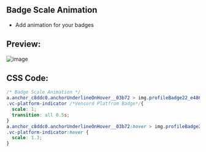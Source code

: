## Badge Scale Animation
- Add animation for your badges


## Preview:
![image](https://raw.githubusercontent.com/sang765/Discord-CSS-Snippets/main/assets/Discord_r3ovjmXoWy.gif)



## CSS Code:
```css
/* Badge Scale Animation */
a.anchor_c8ddc0.anchorUnderlineOnHover__03b72 > img.profileBadge22_e4866d.profileBadge__3cc69,
.vc-platform-indicator /*Vencord Platfrom Badge*/{
  scale: 1;
  transition: all 0.5s;
}
a.anchor_c8ddc0.anchorUnderlineOnHover__03b72:hover > img.profileBadge22_e4866d.profileBadge__3cc69,
.vc-platform-indicator:hover {
  scale: 1.3;
}
```
